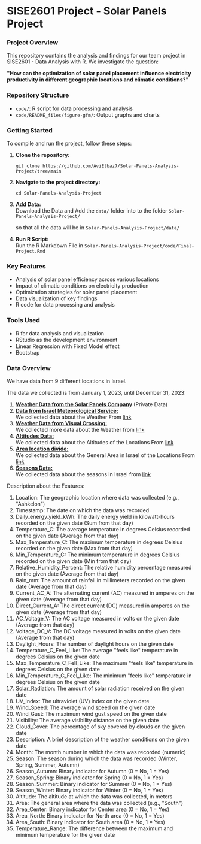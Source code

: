 # SISE2601 Project - Solar Panels Project

### Project Overview

This repository contains the analysis and findings for our team project in SISE2601 - Data Analysis with R. We investigate the question:

**"How can the optimization of solar panel placement influence electricity productivity in different geographic locations and climatic conditions?"**

### Repository Structure

- `code/`: R script for data processing and analysis
- `code/README_files/figure-gfm/`: Output graphs and charts

### Getting Started

To compile and run the project, follow these steps:

1. **Clone the repository:**
    ```
    git clone https://github.com/AviElbaz7/Solar-Panels-Analysis-Project/tree/main
    ```
2. **Navigate to the project directory:**
    ```
    cd Solar-Panels-Analysis-Project
    ```
3. **Add Data:**  
    Download the Data and Add the `data/` folder into to the folder `Solar-Panels-Analysis-Project/`  
   
   so that all the data will be in  `Solar-Panels-Analysis-Project/data/`
5. **Run R Script:**  
    Run the R Markdown File in `Solar-Panels-Analysis-Project/code/Final-Project.Rmd`

### Key Features

- Analysis of solar panel efficiency across various locations
- Impact of climatic conditions on electricity production
- Optimization strategies for solar panel placement
- Data visualization of key findings
- R code for data processing and analysis

### Tools Used

- R for data analysis and visualization
- RStudio as the development environment
- Linear Regression with Fixed Model effect
- Bootstrap

### Data Overview

We have data from 9 different locations in Israel.

The data we collected is from January 1, 2023, until December 31, 2023:

1. <ins>**Weather Data from the Solar Panels Company**</ins> (Private Data)
2. <ins>**Data from Israel Meteorological Service:**</ins>  
    We collected data about the Weather From [link](https://ims.gov.il/he/data_gov)
3. <ins>**Weather Data from Visual Crossing:**</ins>   
    We collected more data about the Weather from [link](https://www.visualcrossing.com/weather/weather-data-services)
4. <ins>**Altitudes Data:**</ins>  
    We collected data about the Altitudes of the Locations From [link](https://he.wikipedia.org/)
5. <ins>**Area location divide:**</ins>   
    We collected data about the General Area in Israel of the Locations From [link](https://www.google.com/maps)
6. <ins>**Seasons Data:**</ins>   
    We collected data about the seasons in Israel from [link](https://he.wikipedia.org/wiki/%D7%A2%D7%95%D7%A0%D7%95%D7%AA_%D7%94%D7%A9%D7%A0%D7%94)

Description about the Features:

1. Location: The geographic location where data was collected (e.g., "Ashkelon")
2. Timestamp: The date on which the data was recorded
3. Daily_energy_yield_kWh: The daily energy yield in kilowatt-hours recorded on the given date (Sum from that day)
4. Temperature_C: The average temperature in degrees Celsius recorded on the given date (Average from that day)
5. Max_Temperature_C: The maximum temperature in degrees Celsius recorded on the given date (Max from that day)
6. Min_Temperature_C: The minimum temperature in degrees Celsius recorded on the given date (Min from that day)
7. Relative_Humidity_Percent: The relative humidity percentage measured on the given date (Average from that day)
8. Rain_mm: The amount of rainfall in millimeters recorded on the given date (Average from that day)
9. Current_AC_A: The alternating current (AC) measured in amperes on the given date (Average from that day)
10. Direct_Current_A: The direct current (DC) measured in amperes on the given date (Average from that day)
11. AC_Voltage_V: The AC voltage measured in volts on the given date (Average from that day)
12. Voltage_DC_V: The DC voltage measured in volts on the given date (Average from that day)
13. Daylight_Hours: The number of daylight hours on the given date
14. Temperature_C_Feel_Like: The average "feels like" temperature in degrees Celsius on the given date
15. Max_Temperature_C_Fell_Like: The maximum "feels like" temperature in degrees Celsius on the given date
16. Min_Temperature_C_Feel_Like: The minimum "feels like" temperature in degrees Celsius on the given date
17. Solar_Radiation: The amount of solar radiation received on the given date
18. UV_Index: The ultraviolet (UV) index on the given date
19. Wind_Speed: The average wind speed on the given date
20. Wind_Gust: The maximum wind gust speed on the given date
21. Visibility: The average visibility distance on the given date
22. Cloud_Cover: The percentage of sky covered by clouds on the given date
23. Description: A brief description of the weather conditions on the given date
24. Month: The month number in which the data was recorded (numeric)
25. Season: The season during which the data was recorded (Winter, Spring, Summer, Autumn)
26. Season_Autumn: Binary indicator for Autumn (0 = No, 1 = Yes)
27. Season_Spring: Binary indicator for Spring (0 = No, 1 = Yes)
28. Season_Summer: Binary indicator for Summer (0 = No, 1 = Yes)
29. Season_Winter: Binary indicator for Winter (0 = No, 1 = Yes)
30. Altitude: The altitude at which the data was collected, in meters
31. Area: The general area where the data was collected (e.g., "South")
32. Area_Center: Binary indicator for Center area (0 = No, 1 = Yes)
33. Area_North: Binary indicator for North area (0 = No, 1 = Yes)
34. Area_South: Binary indicator for South area (0 = No, 1 = Yes)
35. Temperature_Range: The difference between the maximum and minimum temperature for the given date
